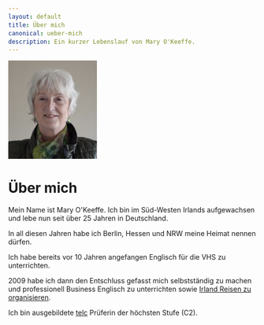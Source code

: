 ```yaml
---
layout: default
title: Über mich
canonical: ueber-mich
description: Ein kurzer Lebenslauf von Mary O'Keeffe.
---
```

<img class="mary" width="180" height="200" src="img/mary-2.jpg" alt="">

# Über mich

Mein Name ist Mary O'Keeffe. Ich bin im Süd-Westen Irlands aufgewachsen und lebe
nun seit über 25 Jahren in Deutschland.

In all diesen Jahren habe ich Berlin, Hessen und NRW meine Heimat nennen dürfen.

Ich habe bereits vor 10 Jahren angefangen Englisch für die VHS zu unterrichten.

2009 habe ich dann den Entschluss gefasst mich selbstständig zu machen und professionell Business Englisch zu unterrichten sowie [Irland Reisen zu organisieren](http://abenteuer-irland.de).

Ich bin ausgebildete [telc](ttp://www.telc.net/) Prüferin der höchsten Stufe (C2).

